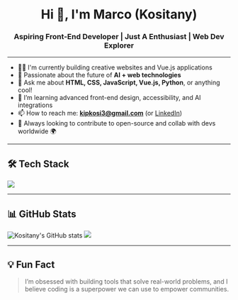 <h1 align="center">Hi 👋, I'm Marco (Kositany)</h1>
<h3 align="center">Aspiring Front-End Developer | Just A Enthusiast | Web Dev Explorer</h3>

---

- 👨‍💻 I'm currently building creative websites and Vue.js applications
- 🔭 Passionate about the future of **AI + web technologies**
- 💬 Ask me about **HTML, CSS, JavaScript, Vue.js, Python**, or anything cool!
- 🌱 I’m learning advanced front-end design, accessibility, and AI integrations
- 📫 How to reach me: **kipkosi3@gmail.com** (or [LinkedIn](https://linkedin.com/in/kositany))
- 🚀 Always looking to contribute to open-source and collab with devs worldwide 🌍

---

## 🛠️ Tech Stack

<p align="left">
  <img src="https://skillicons.dev/icons?i=html,css,js,vue,python,git,figma&theme=dark" />
</p>

---

## 📊 GitHub Stats

<p align="left">
  <img src="https://github-readme-stats.vercel.app/api?username=Kositany&show_icons=true&theme=dark" alt="Kositany's GitHub stats" />
  <img src="https://github-readme-stats.vercel.app/api/top-langs/?username=Kositany&layout=compact&theme=dark" />
</p>

---

## 💡 Fun Fact

> I’m obsessed with building tools that solve real-world problems, and I believe coding is a superpower we can use to empower communities.
